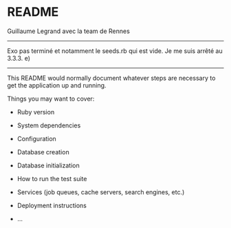 # README

Guillaume Legrand avec la team de Rennes

---

Exo pas terminé et notamment le seeds.rb qui est vide. Je me suis arrêté au 3.3.3. e)

---

This README would normally document whatever steps are necessary to get the
application up and running.

Things you may want to cover:

* Ruby version

* System dependencies

* Configuration

* Database creation

* Database initialization

* How to run the test suite

* Services (job queues, cache servers, search engines, etc.)

* Deployment instructions

* ...
